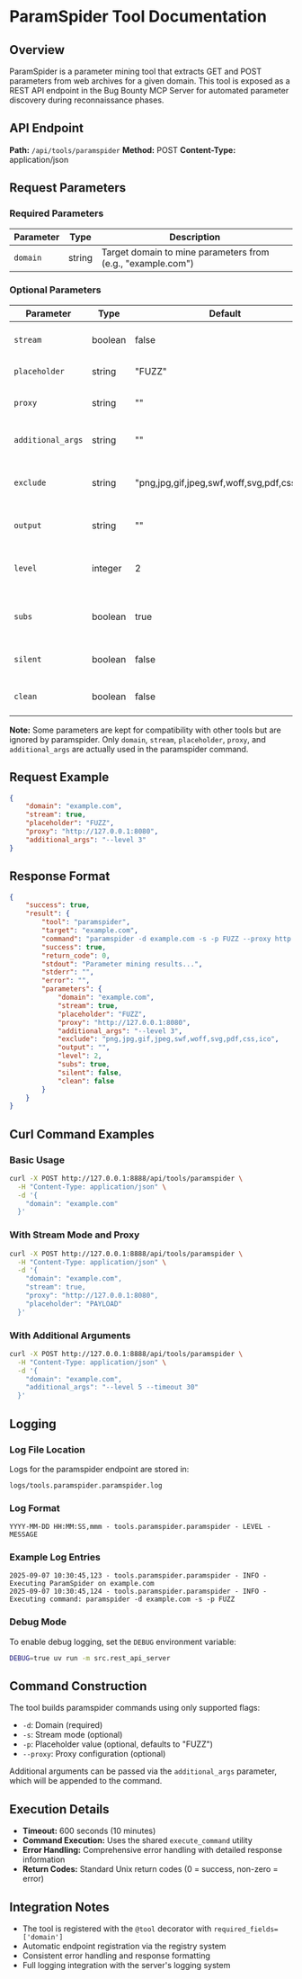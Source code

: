 # ParamSpider Tool Documentation

## Overview

ParamSpider is a parameter mining tool that extracts GET and POST parameters from web archives for a given domain. This tool is exposed as a REST API endpoint in the Bug Bounty MCP Server for automated parameter discovery during reconnaissance phases.

## API Endpoint

**Path:** `/api/tools/paramspider`
**Method:** POST
**Content-Type:** application/json

## Request Parameters

### Required Parameters

| Parameter | Type | Description |
|-----------|------|-------------|
| `domain` | string | Target domain to mine parameters from (e.g., "example.com") |

### Optional Parameters

| Parameter | Type | Default | Description |
|-----------|------|---------|-------------|
| `stream` | boolean | false | Enable stream mode (-s flag) for real-time output |
| `placeholder` | string | "FUZZ" | Placeholder value for parameters in output |
| `proxy` | string | "" | Proxy configuration (e.g., "http://127.0.0.1:8080") |
| `additional_args` | string | "" | Additional command line arguments as space-separated string |
| `exclude` | string | "png,jpg,gif,jpeg,swf,woff,svg,pdf,css,ico" | File extensions to exclude (ignored by paramspider but kept for compatibility) |
| `output` | string | "" | Output file path (ignored by paramspider but kept for compatibility) |
| `level` | integer | 2 | Crawl depth level (ignored by paramspider but kept for compatibility) |
| `subs` | boolean | true | Include subdomains (ignored by paramspider but kept for compatibility) |
| `silent` | boolean | false | Silent mode (ignored by paramspider but kept for compatibility) |
| `clean` | boolean | false | Clean mode (ignored by paramspider but kept for compatibility) |

**Note:** Some parameters are kept for compatibility with other tools but are ignored by paramspider. Only `domain`, `stream`, `placeholder`, `proxy`, and `additional_args` are actually used in the paramspider command.

## Request Example

```json
{
    "domain": "example.com",
    "stream": true,
    "placeholder": "FUZZ",
    "proxy": "http://127.0.0.1:8080",
    "additional_args": "--level 3"
}
```

## Response Format

```json
{
    "success": true,
    "result": {
        "tool": "paramspider",
        "target": "example.com",
        "command": "paramspider -d example.com -s -p FUZZ --proxy http://127.0.0.1:8080 --level 3",
        "success": true,
        "return_code": 0,
        "stdout": "Parameter mining results...",
        "stderr": "",
        "error": "",
        "parameters": {
            "domain": "example.com",
            "stream": true,
            "placeholder": "FUZZ",
            "proxy": "http://127.0.0.1:8080",
            "additional_args": "--level 3",
            "exclude": "png,jpg,gif,jpeg,swf,woff,svg,pdf,css,ico",
            "output": "",
            "level": 2,
            "subs": true,
            "silent": false,
            "clean": false
        }
    }
}
```

## Curl Command Examples

### Basic Usage
```bash
curl -X POST http://127.0.0.1:8888/api/tools/paramspider \
  -H "Content-Type: application/json" \
  -d '{
    "domain": "example.com"
  }'
```

### With Stream Mode and Proxy
```bash
curl -X POST http://127.0.0.1:8888/api/tools/paramspider \
  -H "Content-Type: application/json" \
  -d '{
    "domain": "example.com",
    "stream": true,
    "proxy": "http://127.0.0.1:8080",
    "placeholder": "PAYLOAD"
  }'
```

### With Additional Arguments
```bash
curl -X POST http://127.0.0.1:8888/api/tools/paramspider \
  -H "Content-Type: application/json" \
  -d '{
    "domain": "example.com",
    "additional_args": "--level 5 --timeout 30"
  }'
```

## Logging

### Log File Location
Logs for the paramspider endpoint are stored in:
```
logs/tools.paramspider.paramspider.log
```

### Log Format
```
YYYY-MM-DD HH:MM:SS,mmm - tools.paramspider.paramspider - LEVEL - MESSAGE
```

### Example Log Entries
```
2025-09-07 10:30:45,123 - tools.paramspider.paramspider - INFO - Executing ParamSpider on example.com
2025-09-07 10:30:45,124 - tools.paramspider.paramspider - INFO - Executing command: paramspider -d example.com -s -p FUZZ
```

### Debug Mode
To enable debug logging, set the `DEBUG` environment variable:
```bash
DEBUG=true uv run -m src.rest_api_server
```

## Command Construction

The tool builds paramspider commands using only supported flags:

- `-d`: Domain (required)
- `-s`: Stream mode (optional)
- `-p`: Placeholder value (optional, defaults to "FUZZ")
- `--proxy`: Proxy configuration (optional)

Additional arguments can be passed via the `additional_args` parameter, which will be appended to the command.

## Execution Details

- **Timeout:** 600 seconds (10 minutes)
- **Command Execution:** Uses the shared `execute_command` utility
- **Error Handling:** Comprehensive error handling with detailed response information
- **Return Codes:** Standard Unix return codes (0 = success, non-zero = error)

## Integration Notes

- The tool is registered with the `@tool` decorator with `required_fields=['domain']`
- Automatic endpoint registration via the registry system
- Consistent error handling and response formatting
- Full logging integration with the server's logging system
